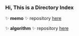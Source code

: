 ### Hi, This is a Directory Index


✨ **memo** ✨ repository  [here](https://github.com/yanfeng1012/memo) 

✨ **algorithm** ✨ repository [here](https://github.com/yanfeng1012/memo) 
